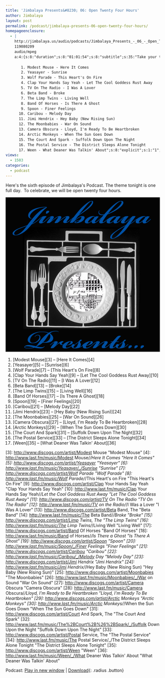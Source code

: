 ```yaml
---
title: 'Jimbalaya Presents&#8230; 06: Open Twenty Four Hours'
author: Jimbalaya
layout: post
permalink: /podcast/jimbalaya-presents-06-open-twenty-four-hours/
homepageenclosure:
  - |
    http://jimbalaya.us/audio/podcasts/Jimbalaya_Presents_-_06_-_Open_Twenty_Four_Hours.mp3
    119080209
    audio/mpeg
    a:4:{s:8:"duration";s:8:"01:01:54";s:8:"subtitle";s:35:"Take your time, you have all day...";s:7:"summary";s:857:"Here's the sixth episode of Jimbalaya's Podcast. The theme tonight is one full day.  To celebrate, we will be open twenty four hours.

       1. Modest Mouse - Here It Comes
       2. Yeasayer - Sunrise
       3. Wolf Parade - This Heart's On Fire
       4. Clap Your Hands Say Yeah - Let The Cool Goddess Rust Away
       5. TV On The Radio - I Was A Lover
       6. Beta Band - Broke
       7. The Limp Twins - Living Well
       8. Band Of Horses - Is There A Ghost
       9. Spoon - Finer Feelings
      10. Caribou - Melody Day
      11. Jimi Hendrix - Hey Baby (New Rising Sun)
      12. The Moonbabies - War On Sound
      13. Camera Obscura - Lloyd, I'm Ready To Be Heartbroken
      14. Arctic Monkeys - When The Sun Goes Down
      15. The Court And Spark - Suffolk Down Upon The Night
      16. The Postal Service - The District Sleeps Alone Tonight
      17. Ween - What Deaner Was Talkin' About";s:8:"explicit";s:1:"1";}
views:
  - 1503
categories:
  - podcast
---
```


Here's the sixth episode of Jimbalaya's Podcast. The theme tonight is one full day.  To celebrate, we will be open twenty four hours.

![Jimbalaya Presents...](/assets/images/podcast.png)

1.  [Modest Mouse][3] – [Here It Comes][4]
2.  [Yeasayer][5] – [Sunrise][6]
3.  [Wolf Parade][7] – [This Heart's On Fire][8]
4.  [Clap Your Hands Say Yeah][9] – [Let The Cool Goddess Rust Away][10]
5.  [TV On The Radio][11] – [I Was A Lover][12]
6.  [Beta Band][13] – [Broke][14]
7.  [The Limp Twins][15] – [Living Well][16]
8.  [Band Of Horses][17] – [Is There A Ghost][18]
9.  [Spoon][19] – [Finer Feelings][20]
10. [Caribou][21] – [Melody Day][22]
11. [Jimi Hendrix][23] – [Hey Baby (New Rising Sun)][24]
12. [The Moonbabies][25] – [War On Sound][26]
13. [Camera Obscura][27] – [Lloyd, I'm Ready To Be Heartbroken][28]
14. [Arctic Monkeys][29] – [When The Sun Goes Down][30]
15. [The Court And Spark][31] – [Suffolk Down Upon The Night][32]
16. [The Postal Service][33] – [The District Sleeps Alone Tonight][34]
17. [Ween][35] – [What Deaner Was Talkin' About][36]

 [3]: http://www.discogs.com/artist/Modest Mouse "Modest Mouse"
 [4]: http://www.last.fm/music/Modest Mouse/_/Here It Comes "Here It Comes"
 [5]: http://www.discogs.com/artist/Yeasayer "Yeasayer"
 [6]: http://www.last.fm/music/Yeasayer/_/Sunrise "Sunrise"
 [7]: http://www.discogs.com/artist/Wolf Parade "Wolf Parade"
 [8]: http://www.last.fm/music/Wolf Parade/_/This Heart's on Fire "This Heart's On Fire"
 [9]: http://www.discogs.com/artist/Clap Your Hands Say Yeah "Clap Your Hands Say Yeah"
 [10]: http://www.last.fm/music/Clap Your Hands Say Yeah/_/Let the Cool Goddess Rust Away "Let The Cool Goddess Rust Away"
 [11]: http://www.discogs.com/artist/TV On The Radio "TV On The Radio"
 [12]: http://www.last.fm/music/TV on the Radio/_/I Was a Lover "I Was A Lover"
 [13]: http://www.discogs.com/artist/Beta Band, The "Beta Band"
 [14]: http://www.last.fm/music/The Beta Band/_/Broke "Broke"
 [15]: http://www.discogs.com/artist/Limp Twins, The "The Limp Twins"
 [16]: http://www.last.fm/music/The Limp Twins/_/Living Well "Living Well"
 [17]: http://www.discogs.com/artist/Band Of Horses "Band Of Horses"
 [18]: http://www.last.fm/music/Band of Horses/_/Is There a Ghost "Is There A Ghost"
 [19]: http://www.discogs.com/artist/Spoon "Spoon"
 [20]: http://www.last.fm/music/Spoon/_/Finer Feelings "Finer Feelings"
 [21]: http://www.discogs.com/artist/Caribou "Caribou"
 [22]: http://www.last.fm/music/Caribou/_/Melody Day "Melody Day"
 [23]: http://www.discogs.com/artist/Jimi Hendrix "Jimi Hendrix"
 [24]: http://www.last.fm/music/Jimi Hendrix/_/Hey Baby (New Rising Sun) "Hey Baby (New Rising Sun)"
 [25]: http://www.discogs.com/artist/Moonbabies "The Moonbabies"
 [26]: http://www.last.fm/music/Moonbabies/_/War on Sound "War On Sound"
 [27]: http://www.discogs.com/artist/Camera Obscura "Camera Obscura"
 [28]: http://www.last.fm/music/Camera Obscura/_/Lloyd, I'm Ready to Be Heartbroken "Lloyd, I'm Ready To Be Heartbroken"
 [29]: http://www.discogs.com/artist/Arctic Monkeys "Arctic Monkeys"
 [30]: http://www.last.fm/music/Arctic Monkeys/_/When the Sun Goes Down "When The Sun Goes Down"
 [31]: http://www.discogs.com/artist/Court And Spark, The "The Court And Spark"
 [32]: http://www.last.fm/music/The%2BCourt%2B%26%2BSpark/_/Suffolk Down Upon the Night "Suffolk Down Upon The Night"
 [33]: http://www.discogs.com/artist/Postal Service, The "The Postal Service"
 [34]: http://www.last.fm/music/The Postal Service/_/The District Sleeps Alone Tonight "The District Sleeps Alone Tonight"
 [35]: http://www.discogs.com/artist/Ween "Ween"
 [36]: http://www.last.fm/music/Ween/_/What Deaner Was Talkin' About "What Deaner Was Talkin' About"

Podcast: [Play in new window][37] | [Download][38]{: .radius .button}

 [37]: http://media.blubrry.com/jimbalaya/p/jimbalaya.us/audio/podcasts/Jimbalaya_Presents_-_06_-_Open_Twenty_Four_Hours.mp3 "Play in new window"
 [38]: /audio/podcasts/Jimbalaya_Presents_-_06_-_Open_Twenty_Four_Hours.mp3 "Download"
